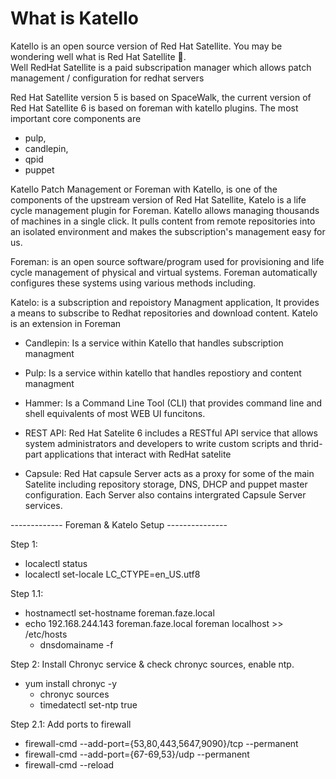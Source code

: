 <h1> What is Katello</h1>
Katello is an open source version of Red Hat Satellite.
You may be wondering well what is Red Hat Satellite 🧐.
<br>
Well RedHat Satellite is a paid subscripation manager which allows patch management / configuration for redhat servers 

Red Hat Satellite version 5 is based on SpaceWalk, the current version of Red Hat Satellite 6 is based on foreman with katello plugins. 
The most important core components are 
- pulp, 
- candlepin, 
- qpid
- puppet





Katello Patch Management or Foreman with Katello, is one of the components of the upstream version of Red Hat Satellite, Katelo is a life cycle management plugin for Foreman. Katello allows managing thousands of machines in a single click. It pulls content from remote repositories into an isolated environment and makes the subscription's management easy for us.




Foreman:
is an open source software/program used for provisioning and life cycle management of physical and virtual systems.
Foreman automatically configures these systems using various methods including.


Katelo: 
is a subscription and repoistory Managment application, It provides a means to subscribe to Redhat repositories and download content.
Katelo is an extension in Foreman


- Candlepin: 
Is a service within Katello that handles subscription managment

- Pulp:
Is a service within katello that handles repostiory and content managment

- Hammer:
Is a Command Line Tool (CLI) that provides command line and shell equivalents of most WEB UI funcitons.

- REST API:
Red Hat Satelite 6 includes a RESTful API service that allows system administrators and developers to write custom scripts and thrid-part applications that interact with RedHat satelite

- Capsule:
Red Hat capsule Server acts as a proxy for some of the main Satelite including repository storage, DNS, DHCP and puppet master configuration. Each Server also contains intergrated Capsule Server services.




------------- Foreman & Katelo Setup ---------------

Step 1: 
- localectl status
 - localectl set-locale LC_CTYPE=en_US.utf8

Step 1.1:
- hostnamectl set-hostname foreman.faze.local
 - echo 192.168.244.143 foreman.faze.local foreman localhost >> /etc/hosts
   - dnsdomainame -f

Step 2: Install Chronyc service & check chronyc sources, enable ntp.
- yum install chronyc -y
  - chronyc sources
  - timedatectl set-ntp true

Step 2.1: Add ports to firewall
  - firewall-cmd --add-port={53,80,443,5647,9090}/tcp --permanent
  - firewall-cmd --add-port={67-69,53}/udp --permanent
  - firewall-cmd --reload